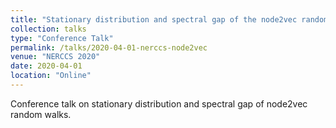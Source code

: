 ```yaml
---
title: "Stationary distribution and spectral gap of the node2vec random walks"
collection: talks
type: "Conference Talk"
permalink: /talks/2020-04-01-nerccs-node2vec
venue: "NERCCS 2020"
date: 2020-04-01
location: "Online"
---
```


Conference talk on stationary distribution and spectral gap of node2vec random walks.

